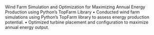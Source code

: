 Wind Farm Simulation and Optimization for Maximizing Annual Energy Production using Python’s TopFarm Library
 • Conducted wind farm simulations using Python’s TopFarm library to assess energy production potential.
 • Optimized turbine placement and configuration to maximize annual energy output.
